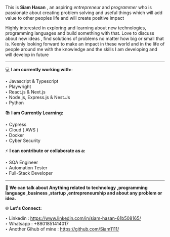 
This is **Siam Hasan** , an aspiring *entrepreneur* and *programmer* who is passionate about creating problem solving and useful things which will add value to other peoples life and will create positive impact<br>

Highly interested in exploring and learning about new technologies, programming languages and build something with that. Love to discuss about new ideas , find solutions of problems no matter how big or small that is. Keenly looking forward to make an impact in these world and in the life of people around me with the knowledge and the skills I am developing and will develop in future <br>

--------
💻 **I am currently working with:**:<br>

  ‣ Javascript & Typescript<br>
  ‣ Playwright<br>
  ‣ React.js & Next.js<br>
  ‣ Node.js, Express.js & Nest.Js<br>
  ‣ Python<br>

📚 **I am Currently Learning:**<br>

  ‣ Cypress<br>
  ‣ Cloud ( AWS ) <br>
  ‣ Docker<br>
  ‣ Cyber Security<br>

  
 ⚡ **I can contribute or collaborate as a:**<br>
 
 ‣ SQA Engineer<br>
 ‣ Automation Tester<br>
 ‣ Full-Stack Developer <br>
 
-------
💬 **We can talk about Anything related to technology ,programming language ,business ,startup ,entrepreneurship and about any problem or idea.**

🌐 **Let's Connect:**<br>

‣ Linkedin : https://www.linkedin.com/in/siam-hasan-61b508165/<br>
‣ Whatsapp : +8801851414017 <br>
‣ Another Gihub of mine : https://github.com/Siam1111/


<!---
Siam1111/Siam1111 is a ✨ special ✨ repository because its `README.md` (this file) appears on your GitHub profile.
You can click the Preview link to take a look at your changes.
--->
